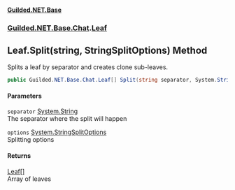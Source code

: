 
#### [Guilded.NET.Base](index 'index')
### [Guilded.NET.Base.Chat](index#Guilded_NET_Base_Chat 'Guilded.NET.Base.Chat').[Leaf](Leaf 'Guilded.NET.Base.Chat.Leaf')
## Leaf.Split(string, StringSplitOptions) Method
Splits a leaf by separator and creates clone sub-leaves.  
```csharp
public Guilded.NET.Base.Chat.Leaf[] Split(string separator, System.StringSplitOptions options=System.StringSplitOptions.None);
```

#### Parameters
<a name='Guilded_NET_Base_Chat_Leaf_Split(string_System_StringSplitOptions)_separator'></a>
`separator` [System.String](https://docs.microsoft.com/en-us/dotnet/api/System.String 'System.String')  
The separator where the split will happen
  
<a name='Guilded_NET_Base_Chat_Leaf_Split(string_System_StringSplitOptions)_options'></a>
`options` [System.StringSplitOptions](https://docs.microsoft.com/en-us/dotnet/api/System.StringSplitOptions 'System.StringSplitOptions')  
Splitting options
  

#### Returns
[Leaf](Leaf 'Guilded.NET.Base.Chat.Leaf')[[]](https://docs.microsoft.com/en-us/dotnet/api/System.Array 'System.Array')  
Array of leaves
